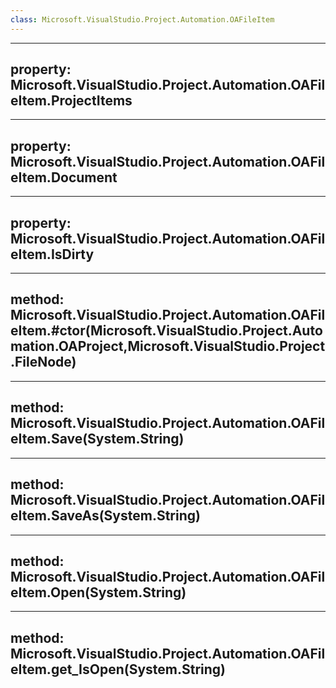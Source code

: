 ```yaml
---
class: Microsoft.VisualStudio.Project.Automation.OAFileItem
---
```


---
property: Microsoft.VisualStudio.Project.Automation.OAFileItem.ProjectItems
---

---
property: Microsoft.VisualStudio.Project.Automation.OAFileItem.Document
---

---
property: Microsoft.VisualStudio.Project.Automation.OAFileItem.IsDirty
---

---
method: Microsoft.VisualStudio.Project.Automation.OAFileItem.#ctor(Microsoft.VisualStudio.Project.Automation.OAProject,Microsoft.VisualStudio.Project.FileNode)
---

---
method: Microsoft.VisualStudio.Project.Automation.OAFileItem.Save(System.String)
---

---
method: Microsoft.VisualStudio.Project.Automation.OAFileItem.SaveAs(System.String)
---

---
method: Microsoft.VisualStudio.Project.Automation.OAFileItem.Open(System.String)
---

---
method: Microsoft.VisualStudio.Project.Automation.OAFileItem.get_IsOpen(System.String)
---

